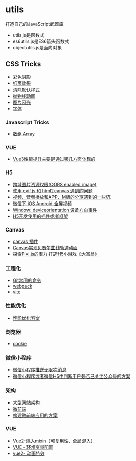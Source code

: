 # utils
 打造自己的JavaScript武器库
- utils.js是函数式
- es6utils.js是ES6箭头函数式
- objectutils.js是面向对象


## CSS Tricks

- [彩色阴影](https://github.com/zhoubingyan1/utils/issues/28)
- [纸页效果](https://github.com/zhoubingyan1/utils/issues/27)
- [清除默认样式](https://github.com/zhoubingyan1/utils/issues/26)
- [抛物线动画](https://github.com/zhoubingyan1/utils/issues/25)
- [图片闪光](https://github.com/zhoubingyan1/utils/issues/24)
- [字体](https://github.com/zhoubingyan1/utils/issues/3)

### Javascript Tricks

- [数组 Array](https://github.com/zhoubingyan1/utils/issues/7)

### VUE

- [Vue3性能提升主要是通过哪几方面体现的](https://github.com/zhoubingyan1/utils/issues/13)

### H5

- [跨域图片资源权限(CORS enabled image)](https://github.com/zhoubingyan1/utils/issues/1)
- [使用 exif.js 和 html2canvas 遇到的问题](https://github.com/zhoubingyan1/utils/issues/2)
- [视频、音频播放和APP、M版的分享遇到的一些坑](https://github.com/zhoubingyan1/utils/issues/4)
- [微信下 iOS Android 全屏视频](https://github.com/zhoubingyan1/utils/issues/5)
- [Window: deviceorientation 设备方向事件](https://github.com/zhoubingyan1/utils/issues/8)
- [H5开发使用的插件或者框架](https://github.com/zhoubingyan1/utils/issues/17)

### Canvas

- [canvas 插件](https://github.com/zhoubingyan1/utils/issues/6)
- [Canvas实现贝赛尔曲线轨迹动画](https://github.com/zhoubingyan1/utils/issues/9)
- [探索Pixi.js的潜力 打造H5小游戏《大富翁》](https://github.com/zhoubingyan1/utils/issues/14)

### 工程化

- [Git常用的命令](https://github.com/zhoubingyan1/utils/issues/12)
- [webpack](https://github.com/zhoubingyan1/utils/issues/31)
- [vite](https://github.com/zhoubingyan1/utils/issues/32)

### 性能优化
- [性能优化方案](https://github.com/zhoubingyan1/utils/issues/15)

### 浏览器
- [cookie](https://github.com/zhoubingyan1/utils/issues/30)


### 微信小程序

- [微信小程序推送无限次消息](https://github.com/zhoubingyan1/utils/issues/21)
- [微信小程序或者微信H5中判断用户是否已关注公众号的方案](https://github.com/zhoubingyan1/utils/issues/20)


### 架构

- [大型网站架构](https://github.com/zhoubingyan1/utils/issues/10)
- [微前端](https://github.com/zhoubingyan1/utils/issues/11)
- [构建微前端应用的方案](https://github.com/zhoubingyan1/utils/issues/16)


### VUE

- [ Vue2-混入mixin（可复用性、全局混入）](https://github.com/zhoubingyan1/utils/issues/41)
- [VUE - 环境变量配置](https://github.com/zhoubingyan1/utils/issues/35)
- [vue2- 动画特效](https://github.com/zhoubingyan1/utils/issues/42)




